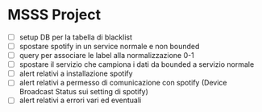 # MSSS Project

- [ ] setup DB per la tabella di blacklist
- [ ] spostare spotify in un service normale e non bounded
- [ ] query per associare le label alla normalizzazione 0-1
- [ ] spostare il servizio che campiona i dati da bounded a servizio normale
- [ ] alert relativi a installazione spotify
- [ ] alert relativi a permesso di comunicazione con spotify (Device Broadcast Status sui setting di spotify)
- [ ] alert relativi a errori vari ed eventuali
